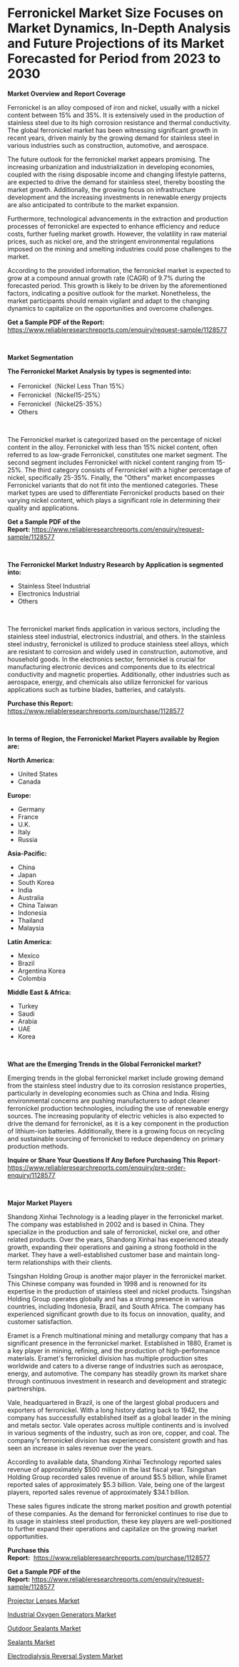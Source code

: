 <p><h1>Ferronickel Market Size Focuses on Market Dynamics, In-Depth Analysis and Future Projections of its Market Forecasted for Period from 2023 to 2030</h1></p><p><strong>Market Overview and Report Coverage</strong></p>
<p><p>Ferronickel is an alloy composed of iron and nickel, usually with a nickel content between 15% and 35%. It is extensively used in the production of stainless steel due to its high corrosion resistance and thermal conductivity. The global ferronickel market has been witnessing significant growth in recent years, driven mainly by the growing demand for stainless steel in various industries such as construction, automotive, and aerospace.</p><p>The future outlook for the ferronickel market appears promising. The increasing urbanization and industrialization in developing economies, coupled with the rising disposable income and changing lifestyle patterns, are expected to drive the demand for stainless steel, thereby boosting the market growth. Additionally, the growing focus on infrastructure development and the increasing investments in renewable energy projects are also anticipated to contribute to the market expansion.</p><p>Furthermore, technological advancements in the extraction and production processes of ferronickel are expected to enhance efficiency and reduce costs, further fueling market growth. However, the volatility in raw material prices, such as nickel ore, and the stringent environmental regulations imposed on the mining and smelting industries could pose challenges to the market.</p><p>According to the provided information, the ferronickel market is expected to grow at a compound annual growth rate (CAGR) of 9.7% during the forecasted period. This growth is likely to be driven by the aforementioned factors, indicating a positive outlook for the market. Nonetheless, the market participants should remain vigilant and adapt to the changing dynamics to capitalize on the opportunities and overcome challenges.</p></p>
<p><strong>Get a Sample PDF of the Report:</strong> <a href="https://www.reliableresearchreports.com/enquiry/request-sample/1128577">https://www.reliableresearchreports.com/enquiry/request-sample/1128577</a></p>
<p>&nbsp;</p>
<p><strong>Market Segmentation</strong></p>
<p><strong>The Ferronickel Market Analysis by types is segmented into:</strong></p>
<p><ul><li>Ferronickel（Nickel Less Than 15%）</li><li>Ferronickel（Nickel15-25%）</li><li>Ferronickel（Nickel25-35%）</li><li>Others</li></ul></p>
<p>&nbsp;</p>
<p><p>The Ferronickel market is categorized based on the percentage of nickel content in the alloy. Ferronickel with less than 15% nickel content, often referred to as low-grade Ferronickel, constitutes one market segment. The second segment includes Ferronickel with nickel content ranging from 15-25%. The third category consists of Ferronickel with a higher percentage of nickel, specifically 25-35%. Finally, the "Others" market encompasses Ferronickel variants that do not fit into the mentioned categories. These market types are used to differentiate Ferronickel products based on their varying nickel content, which plays a significant role in determining their quality and applications.</p></p>
<p><strong>Get a Sample PDF of the Report:</strong>&nbsp;<a href="https://www.reliableresearchreports.com/enquiry/request-sample/1128577">https://www.reliableresearchreports.com/enquiry/request-sample/1128577</a></p>
<p>&nbsp;</p>
<p><strong>The Ferronickel Market Industry Research by Application is segmented into:</strong></p>
<p><ul><li>Stainless Steel Industrial</li><li>Electronics Industrial</li><li>Others</li></ul></p>
<p>&nbsp;</p>
<p><p>The ferronickel market finds application in various sectors, including the stainless steel industrial, electronics industrial, and others. In the stainless steel industry, ferronickel is utilized to produce stainless steel alloys, which are resistant to corrosion and widely used in construction, automotive, and household goods. In the electronics sector, ferronickel is crucial for manufacturing electronic devices and components due to its electrical conductivity and magnetic properties. Additionally, other industries such as aerospace, energy, and chemicals also utilize ferronickel for various applications such as turbine blades, batteries, and catalysts.</p></p>
<p><strong>Purchase this Report:</strong>&nbsp; <a href="https://www.reliableresearchreports.com/purchase/1128577">https://www.reliableresearchreports.com/purchase/1128577</a></p>
<p>&nbsp;</p>
<p><strong>In terms of Region, the Ferronickel Market Players available by Region are:</strong></p>
<p>
    <p> <strong> North America: </strong>
        <ul>
            <li>United States</li>
            <li>Canada</li>
        </ul>
        </p> 
    <p> <strong> Europe: </strong>
        <ul>
            <li>Germany</li>
            <li>France</li>
            <li>U.K.</li>
            <li>Italy</li>
            <li>Russia</li>
        </ul>
        </p> 
    <p> <strong> Asia-Pacific: </strong>
        <ul>
            <li>China</li>
            <li>Japan</li>
            <li>South Korea</li>
            <li>India</li>
            <li>Australia</li>
            <li>China Taiwan</li>
            <li>Indonesia</li>
            <li>Thailand</li>
            <li>Malaysia</li>
        </ul>
        </p> 
    <p> <strong> Latin America: </strong>
        <ul>
            <li>Mexico</li>
            <li>Brazil</li>
            <li>Argentina Korea</li>
            <li>Colombia</li>
        </ul>
        </p> 
    <p> <strong> Middle East & Africa: </strong>
        <ul>
            <li>Turkey</li>
            <li>Saudi</li>
            <li>Arabia</li>
            <li>UAE</li>
            <li>Korea</li>
        </ul>
    </p>
    </p>
<p>&nbsp;</p>
<p><strong>What are the Emerging Trends in the Global Ferronickel market?</strong></p>
<p><p>Emerging trends in the global ferronickel market include growing demand from the stainless steel industry due to its corrosion resistance properties, particularly in developing economies such as China and India. Rising environmental concerns are pushing manufacturers to adopt cleaner ferronickel production technologies, including the use of renewable energy sources. The increasing popularity of electric vehicles is also expected to drive the demand for ferronickel, as it is a key component in the production of lithium-ion batteries. Additionally, there is a growing focus on recycling and sustainable sourcing of ferronickel to reduce dependency on primary production methods.</p></p>
<p><strong>Inquire or Share Your Questions If Any Before Purchasing This Report</strong>- <a href="https://www.reliableresearchreports.com/enquiry/pre-order-enquiry/1128577">https://www.reliableresearchreports.com/enquiry/pre-order-enquiry/1128577</a></p>
<p>&nbsp;</p>
<p><strong>Major Market Players</strong></p>
<p><p>Shandong Xinhai Technology is a leading player in the ferronickel market. The company was established in 2002 and is based in China. They specialize in the production and sale of ferronickel, nickel ore, and other related products. Over the years, Shandong Xinhai has experienced steady growth, expanding their operations and gaining a strong foothold in the market. They have a well-established customer base and maintain long-term relationships with their clients.</p><p>Tsingshan Holding Group is another major player in the ferronickel market. This Chinese company was founded in 1998 and is renowned for its expertise in the production of stainless steel and nickel products. Tsingshan Holding Group operates globally and has a strong presence in various countries, including Indonesia, Brazil, and South Africa. The company has experienced significant growth due to its focus on innovation, quality, and customer satisfaction.</p><p>Eramet is a French multinational mining and metallurgy company that has a significant presence in the ferronickel market. Established in 1880, Eramet is a key player in mining, refining, and the production of high-performance materials. Eramet's ferronickel division has multiple production sites worldwide and caters to a diverse range of industries such as aerospace, energy, and automotive. The company has steadily grown its market share through continuous investment in research and development and strategic partnerships.</p><p>Vale, headquartered in Brazil, is one of the largest global producers and exporters of ferronickel. With a long history dating back to 1942, the company has successfully established itself as a global leader in the mining and metals sector. Vale operates across multiple continents and is involved in various segments of the industry, such as iron ore, copper, and coal. The company's ferronickel division has experienced consistent growth and has seen an increase in sales revenue over the years.</p><p>According to available data, Shandong Xinhai Technology reported sales revenue of approximately $500 million in the last fiscal year. Tsingshan Holding Group recorded sales revenue of around $5.5 billion, while Eramet reported sales of approximately $5.3 billion. Vale, being one of the largest players, reported sales revenue of approximately $34.1 billion.</p><p>These sales figures indicate the strong market position and growth potential of these companies. As the demand for ferronickel continues to rise due to its usage in stainless steel production, these key players are well-positioned to further expand their operations and capitalize on the growing market opportunities.</p></p>
<p><strong>Purchase this Report:</strong>&nbsp;&nbsp;<a href="https://www.reliableresearchreports.com/purchase/1128577">https://www.reliableresearchreports.com/purchase/1128577</a></p>
<p></p>
<p><strong>Get a Sample PDF of the Report:</strong>&nbsp;<a href="https://www.reliableresearchreports.com/enquiry/request-sample/1128577">https://www.reliableresearchreports.com/enquiry/request-sample/1128577</a></p>
<p><p><a href="https://medium.com/@hollymayert/projector-lenses-market-furnishes-information-on-market-share-market-trends-and-market-growth-7fef566c0450">Projector Lenses Market</a></p><p><a href="https://medium.com/@shaniekunze/industrial-oxygen-generators-market-outlook-industry-overview-and-forecast-2023-to-2030-0cd7d1f4a75c">Industrial Oxygen Generators Market</a></p><p><a href="https://github.com/amae102299/Market-Research-Report-List-1/blob/main/outdoor-sealants-market.md">Outdoor Sealants Market</a></p><p><a href="https://github.com/prosalinda88/Market-Research-Report-List-1/blob/main/sealants-market.md">Sealants Market</a></p><p><a href="https://medium.com/@ulicesdoyle2023/electrodialysis-reversal-system-market-exploring-market-share-market-trends-and-future-growth-2565e8601ccc">Electrodialysis Reversal System Market</a></p></p>